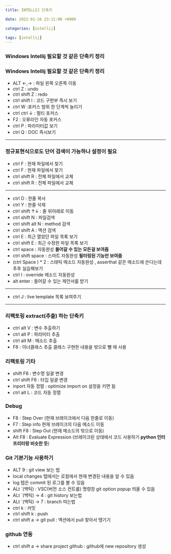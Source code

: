 ```yaml
---
title: INTELLIJ 단축키

date: 2022-01-26 23:11:00 +0900

categories: [intellij]

tags: [intellij]
---
```


### Windows  Intellij 필요할 것 같은 단축키 정리

### Windows  Intellij 필요할 것 같은 단축키 정리
+ ALT <-,-> : 파일 왼쪽 오른쪽 이동
+ ctrl Z : undo
+ ctrl shift Z : redo
+ ctrl shift I : 코드 구현부 즉시 보기
+ ctrl W  :포커스 범위 한 단계씩 늘리기
+ ctrl ctrl  ↓ : 멀티 포커스
+ F2  : 오류라인 자동 포커스
+ ctrl P  : 파라미터값 보기
+ ctrl Q : DOC 즉시보기

---

### 정규표현식으로도 단어 검색이 가능하나 설정이 필요

+ ctrl F : 현재 파일에서 찾기
+ ctrl F : 현재 파일에서 찾기
+ ctrl shift R : 전체 파일에서 교체
+ ctrl shift R : 전체 파일에서 교체

---

+ ctrl D : 한줄 복사
+ ctrl Y : 한줄 삭제
+ ctrl shift ↑↓ : 줄 위아래로 이동
+ ctrl shift N : 파일검색
+ ctrl shift alt N : method 검색
+ ctrl shift A : 액션 검색
+ ctrl E : 최근 열었던 파일 목록 보기
+ ctrl shift E : 최근 수정한 파일 목록 보기
+ ctrl space : 자동완성 **들어갈 수 있는 모든걸 보여줌**
+ ctrl shift space : 스마트 자동완성 **필터링된 기능만 보여줌**
+ (ctrl Space ) * 2 : 스태틱 메소드 자동완성 , asserthat 같은 메소드에 쓴다는데 추후 실습해보기
+ ctrl I : override 메소드 자동완성
+ alt enter : 들어갈 수 있는 제안서를 받기

---

* ctrl J : live template 목록 보여주기

---


### 리팩토링 extract(추출) 하는 단축키


* ctrl alt V : 변수 추출하기
* ctrl alt P : 파라미터 추출
* ctrl alt M : 메소드 추출
* F6 : 이너클래스 추출 클래스 구현한 내용을 밖으로 뺄 때 사용

### 리팩토링 기타


* shift F6  : 변수명 일괄 변경
* ctrl shift F6 : 타입 일괄 변경
* inport 자동 정렬 : optimize import on 설정을 키면 됨
* ctrl alt L : 코드 자동 정렬


### Debug

* F8 : Step Over (현재 브레이크에서 다음 한줄로 이동)
* F7 : Step info 현재 브레이크의 다음 메소드 이동
* shift F8 : Step Out (현재 메소드의 밖으로 이동)
* Alt F8 : Evaluate Expression (브레이크된 상태에서 코드 사용하기 **python 인터프리터랑 비슷한 듯**)


### Git 기본기능 사용하기

* ALT 9 : git view 보는 법
* local changes 탭에서는 로컬에서 현재 변경된 내용을 알 수 있음
* log 탭은 commit 된 로그를 볼 수 있음
* ALt `(백틱) : VSC(버전 소스 컨트롤) 명령창 git option popup 띄울 수 있음
* ALt `(백틱) -> 4 : git history 보는법
* ALt `(백틱) -> 7 : branch 따는법
* ctrl k : 커밋
* ctrl shift k  : push
* ctrl shift a -> git pull : 액션에서 pull 찾아서 땡기기

### github 연동

* ctrl shift a -> share project github : github에 new repository 생성







